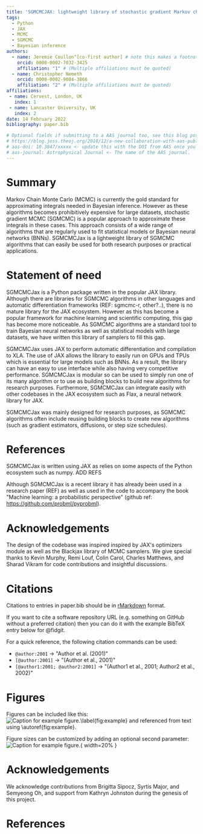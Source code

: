 ```yaml
---
title: 'SGMCMCJAX: lightweight library of stochastic gradient Markov chain Monte Carlo algorithms written in JAX'
tags:
  - Python
  - JAX
  - MCMC
  - SGMCMC
  - Bayesian inference
authors:
  - name: Jeremie Coullon^[co-first author] # note this makes a footnote saying 'co-first author'
    orcid: 0000-0002-7032-3425
    affiliation: "1" # (Multiple affiliations must be quoted)
  - name: Christopher Nemeth
    orcid: 0000-0002-9084-3866
    affiliation: "2" # (Multiple affiliations must be quoted)
affiliations:
 - name: Cervest, London, UK
   index: 1
 - name: Lancaster University, UK
   index: 2
date: 14 February 2022
bibliography: paper.bib

# Optional fields if submitting to a AAS journal too, see this blog post:
# https://blog.joss.theoj.org/2018/12/a-new-collaboration-with-aas-publishing
# aas-doi: 10.3847/xxxxx <- update this with the DOI from AAS once you know it.
# aas-journal: Astrophysical Journal <- The name of the AAS journal.
---
```


# Summary

Markov Chain Monte Carlo (MCMC) is currently the gold standard for approximating integrals needed in Bayesian inference. However as these algorithms becomes prohibitively expensive for large datasets, stochastic gradient MCMC (SGMCMC) is a popular approach to approximate these integrals in these cases. This approach consists of a wide range of algorithms that are regularly used to fit statistical models or Bayesian neural networks (BNNs). SGMCMCJax is a lightweight library of SGMCMC algorithms that can easily be used for both research purposes or practical applications.

# Statement of need

SGMCMCJax is a Python package written in the popular JAX library. Although there are libraries for SGMCMC algorithms in other languages and automatic differentiation frameworks (REF: sgmcmc-r, other?..), there is no mature library for the JAX ecosystem. However as this has become a popular framework for machine learning and scientific computing, this gap has become more noticeable. As SGMCMC algorithms are a standard tool to train Bayesian neural networks as well as statistical models with large datasets, we have written this library of samplers to fill this gap.

SGMCMCJax uses JAX to perform automatic differentiation and compilation to XLA. The use of JAX allows the library to easily run on GPUs and TPUs which is essential for large models such as BNNs. As a result, the library can have an easy to use interface while also having very competitive performance. SGMCMCJax is modular so can be used to simply run one of its many algorithm or to use as building blocks to build new algorithms for research purposes. Furthermore, SGMCMCJax can integrate easily with other codebases in the JAX ecosystem such as Flax, a neural network library for JAX.

SGMCMCJax was mainly designed for research purposes, as SGMCMC algorithms often include reusing building blocks to create new algorithms (such as gradient estimators, diffusions, or step size schedules).

# References

SGMCMCJax is written using JAX as relies on some aspects of the Python ecosystem such as numpy. ADD REFS

Although SGMCMCJax is a recent library it has already been used in a research paper (REF) as well as used in the code to accompany the book "Machine learning: a probabilistic perspective" (github ref: https://github.com/probml/pyprobml).


# Acknowledgements

The design of the codebase was inspired inspired by JAX's optimizers module as well as the Blackjax library of MCMC samplers. We give special thanks to Kevin Murphy, Remi Louf, Colin Carol, Charles Matthews, and Sharad Vikram for code contributions and insightful discussions.

# Citations

Citations to entries in paper.bib should be in
[rMarkdown](http://rmarkdown.rstudio.com/authoring_bibliographies_and_citations.html)
format.

If you want to cite a software repository URL (e.g. something on GitHub without a preferred
citation) then you can do it with the example BibTeX entry below for @fidgit.

For a quick reference, the following citation commands can be used:
- `@author:2001`  ->  "Author et al. (2001)"
- `[@author:2001]` -> "(Author et al., 2001)"
- `[@author1:2001; @author2:2001]` -> "(Author1 et al., 2001; Author2 et al., 2002)"

# Figures

Figures can be included like this:
![Caption for example figure.\label{fig:example}](figure.png)
and referenced from text using \autoref{fig:example}.

Figure sizes can be customized by adding an optional second parameter:
![Caption for example figure.](figure.png){ width=20% }

# Acknowledgements

We acknowledge contributions from Brigitta Sipocz, Syrtis Major, and Semyeong
Oh, and support from Kathryn Johnston during the genesis of this project.

# References
